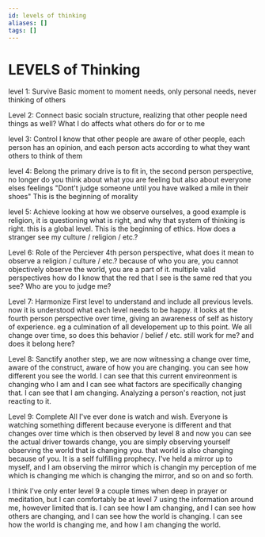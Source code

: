 ```yaml
---
id: levels of thinking
aliases: []
tags: []
---
```


# LEVELS of Thinking

level 1: Survive
Basic moment to moment needs, only personal needs, never thinking of others

Level 2: Connect
basic socialn structure, realizing that other people need things as well?
What I do affects what others do for or to me

level 3: Control
I know that other people are aware of other people, each person has an opinion, and each person acts according to what they want others to think of them

level 4: Belong
the primary drive is to fit in, the second person perspective, no longer do you think about what you are feeling but also about everyone elses feelings
"Dont't judge someone until you have walked a mile in their shoes"
This is the beginning of morality

level 5: Achieve
looking at how we observe ourselves, a good example is religion, it is questioning what is right, and why that system of thinking is right. this is a global level. This is the beginning of ethics.
How does a stranger see my culture / religion / etc.?

Level 6: Role of the Perciever
4th person perspective, what does it mean to observe a religion / culture / etc.?
because of who you are, you cannot objectively observe the world, you are a part of it. multiple valid perspectives
how do I know that the red that I see is the same red that you see?
Who are you to judge me?

Level 7: Harmonize
First level to understand and include all previous levels. now it is understood what each level needs to be happy. it looks at the fourth person perspective over time, giving an awareness of self as history of experience. eg a culmination of all developement up to this point.
We all change over time, so does this behavior / belief / etc. still work for me? and does it belong here?

Level 8: Sanctify
another step, we are now witnessing a change over time, aware of the construct, aware of how you are changing. you can see how different you see the world.
I can see that this current envireonment is changing who I am and I can see what factors are specifically changing that. I can see that I am changing.
Analyzing a person's reaction, not just reacting to it.

Level 9: Complete
All I've ever done is watch and wish. Everyone is watching something different because everyone is different and that changes over time which is then observed by level 8 and now you can see the actual driver towards change, you are simply observing yourself observing the world that is changing you. that world is also changing because of you. It is a self fulfilling prophecy.
I've held a mirror up to myself, and I am observing the mirror which is changin my perception of me which is changing me which is changing the mirror, and so on and so forth.

I think I've only enter level 9 a couple times when deep in prayer or meditation, but I can comfortably be at level 7 using the information around me, however limited that is. I can see how I am changing, and I can see how others are changing, and I can see how the world is changing. I can see how the world is changing me, and how I am changing the world.

